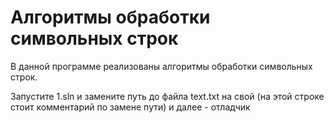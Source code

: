 # Алгоритмы обработки символьных строк

В данной программе реализованы алгоритмы обработки символьных строк.

Запустите 1.sln и замените путь до файла text.txt на свой (на этой строке стоит комментарий по замене пути) и далее - отладчик
